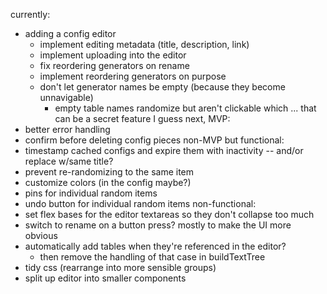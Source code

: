 currently:
- adding a config editor
  - implement editing metadata (title, description, link)
  - implement uploading into the editor
  - fix reordering generators on rename
  - implement reordering generators on purpose
  - don't let generator names be empty (because they become unnavigable)
    - empty table names randomize but aren't clickable which ... that can be a secret feature I guess
next, MVP:
- better error handling
- confirm before deleting config pieces
non-MVP but functional:
- timestamp cached configs and expire them with inactivity -- and/or replace w/same title?
- prevent re-randomizing to the same item
- customize colors (in the config maybe?)
- pins for individual random items
- undo button for individual random items
non-functional:
- set flex bases for the editor textareas so they don't collapse too much
- switch to rename on a button press? mostly to make the UI more obvious
- automatically add tables when they're referenced in the editor?
  - then remove the handling of that case in buildTextTree
- tidy css (rearrange into more sensible groups)
- split up editor into smaller components
